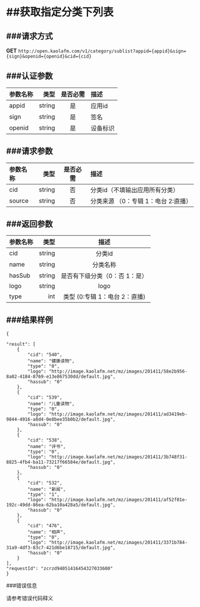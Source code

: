 ##获取指定分类下列表
===
###请求方式
---

**GET** `http://open.kaolafm.com/v1/category/sublist?appid={appid}&sign={sign}&openid={openid}&cid={cid}`

###认证参数
---
| 参数名称 | 类型    | 是否必需 |描述
|:------- |-------:|:------:|:----|
| appid   | string |   是   |应用id
| sign    | string |   是   |签名
| openid  | string |   是   |设备标识


###请求参数
---

| 参数名称 | 类型    | 是否必需 |描述
|:------- |-------:|:------:|:----|
| cid   | string |   否   |分类id（不填输出应用所有分类）
| source    | string |   否   |分类来源 （0：专辑 1：电台 2:直播）

###返回参数
---

| 参数名称 | 类型    | 描述 
|:------- |-------:|:------:|
| cid   | string |   分类id  |
| name    | string |   分类名称  |
| hasSub  | string |   是否有下级分类（0：否 1：是）  |
|logo|string|logo|
|type|int|类型 (0:专辑 1：电台 2：直播)
###结果样例
---

    {

    "result": [
        {
            "cid": "540",
            "name": "健康读物",
            "type": "0",
            "logo": "http://image.kaolafm.net/mz/images/201411/58e2b956-8a02-4184-8769-e13e867530dd/default.jpg",
            "hassub": "0"
        },
        {
            "cid": "539",
            "name": "儿童读物",
            "type": "0",
            "logo": "http://image.kaolafm.net/mz/images/201411/ad3419eb-9844-4916-a8d4-0e8bee35b0b2/default.jpg",
            "hassub": "0"
        },
        {
            "cid": "538",
            "name": "评书",
            "type": "0",
            "logo": "http://image.kaolafm.net/mz/images/201411/3b748f31-8825-4fb4-ba11-73217f66584e/default.jpg",
            "hassub": "0"
        },
        {
            "cid": "532",
            "name": "新闻",
            "type": "1",
            "logo": "http://image.kaolafm.net/mz/images/201411/af52f01e-192c-49dd-86ea-62ba10a428a5/default.jpg",
            "hassub": "0"
        },
        {
            "cid": "476",
            "name": "相声",
            "type": "0",
            "logo": "http://image.kaolafm.net/mz/images/201411/3371b784-31a9-4df3-83c7-421d6be18715/default.jpg",
            "hassub": "0"
        }
    ],
    "requestId": "zcrzd94051416454327033600"
    }
    


###错误信息

请参考错误代码释义
